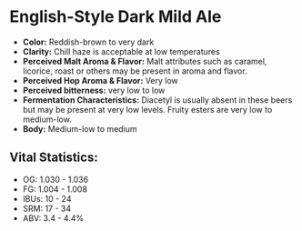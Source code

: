 # English-Style Dark Mild Ale

- **Color:** Reddish-brown to very dark
- **Clarity:** Chill haze is acceptable at low temperatures
- **Perceived Malt Aroma & Flavor:** Malt attributes such as caramel, licorice, roast or others may be present in aroma and flavor.
- **Perceived Hop Aroma & Flavor:** Very low
- **Perceived bitterness:** very low to low
- **Fermentation Characteristics:** Diacetyl is usually absent in these beers but may be present at very low levels. Fruity esters are very low to medium-low.
- **Body:** Medium-low to medium

## Vital Statistics:

- OG: 1.030 - 1.036
- FG: 1.004 - 1.008
- IBUs: 10 - 24
- SRM: 17 - 34
- ABV: 3.4 - 4.4%
